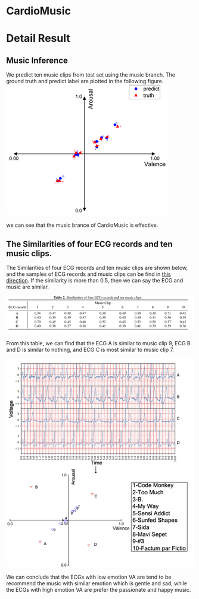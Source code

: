 # CardioMusic

# Detail Result

## Music Inference

We predict ten music clips from test set using the music branch. The ground truth and predict label are plotted in the following figure.
![img_1.png](img_1.png)

we can see that the music brance of CardioMusic is effective.
## The Similarities of four ECG records and ten music clips. 

The Similarities of four ECG records and ten music clips are shown below, and the samples of ECG records and music clips can be find in [this direction](./samples). If the similarity is more than 0.5, then we can say the ECG and music are similar.

![img.png](img.png)

From this table, we can find that the ECG A is similar to music clip 9, ECG B and D is similar to nothing, and ECG C is most similar to music clip 7. 

![img](ECG-music.png)

We can conclude that the ECGs with low emotion VA are tend to be recommend the music with similar emotion which is gentle and sad, while the ECGs with high emotion VA are prefer the passionate and happy music. 
